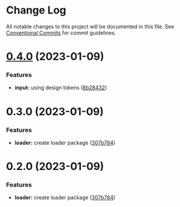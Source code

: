 # Change Log

All notable changes to this project will be documented in this file.
See [Conventional Commits](https://conventionalcommits.org) for commit guidelines.

# [0.4.0](https://github.com/VitauMX/vita-ui/compare/@vitau/loader@0.3.0...@vitau/loader@0.4.0) (2023-01-09)


### Features

* **input:** using design tokens ([8b28432](https://github.com/VitauMX/vita-ui/commit/8b28432ab3363e33ff43cf3065df9d13c47e0f36))





# 0.3.0 (2023-01-09)


### Features

* **loader:** create loader package ([307b784](https://github.com/VitauMX/vita-ui/commit/307b78472025adda6a13db935cb2cb1d6e89a101))





# 0.2.0 (2023-01-09)


### Features

* **loader:** create loader package ([307b784](https://github.com/VitauMX/vita-ui/commit/307b78472025adda6a13db935cb2cb1d6e89a101))
